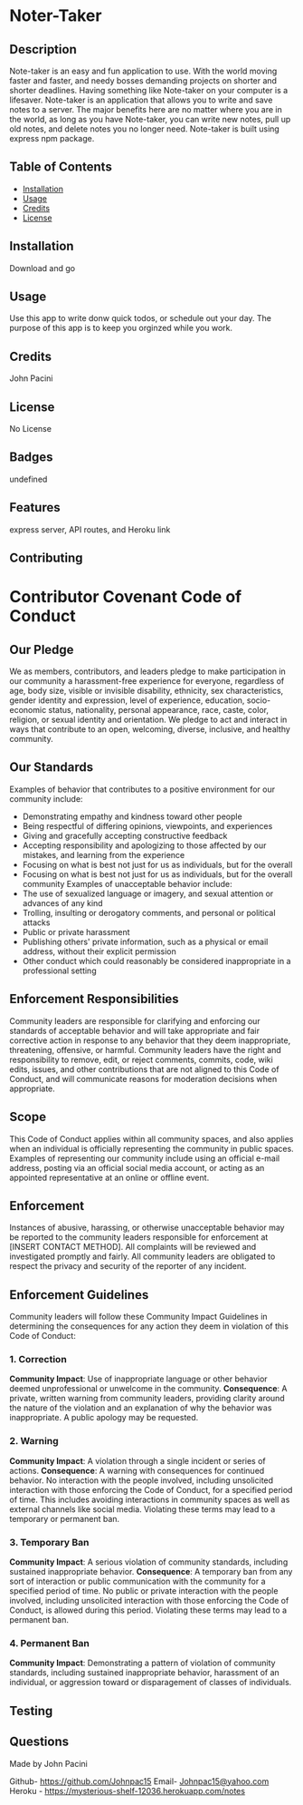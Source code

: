 # Noter-Taker
 ## Description 
 Note-taker is an easy and fun application to use. With the world moving faster and faster, and needy bosses demanding projects on shorter and shorter deadlines. Having something like Note-taker on your computer is a lifesaver. Note-taker is an application that allows you to write and save notes to a server. The major benefits here are no matter where you are in the world, as long as you have Note-taker, you can write new notes, pull up old notes, and delete notes you no longer need. Note-taker is built using express npm package.
 ## Table of Contents
 * [Installation](#installation)
 * [Usage](#usage)
 * [Credits](#credits)
 * [License](#license)
 ## Installation
Download and go 
 ## Usage 
 Use this app to write donw quick todos, or schedule out your day. The purpose of this app is to keep you orginzed while you work.
 ## Credits 
 John Pacini
 ## License 
 No License 
 ## Badges 
 undefined
 ## Features 
 express server, API routes, and Heroku link
 ## Contributing 
 # Contributor Covenant Code of Conduct
 ## Our Pledge 
 We as members, contributors, and leaders pledge to make participation in our community a harassment-free experience for everyone, regardless of age, body size, visible or invisible disability, ethnicity, sex characteristics, gender identity and expression, level of experience, education, socio-economic status, nationality, personal appearance, race, caste, color, religion, or sexual identity and orientation.
 We pledge to act and interact in ways that contribute to an open, welcoming, diverse, inclusive, and healthy community.
 ## Our Standards
 Examples of behavior that contributes to a positive environment for our community include:
 * Demonstrating empathy and kindness toward other people
 * Being respectful of differing opinions, viewpoints, and experiences
 * Giving and gracefully accepting constructive feedback
 * Accepting responsibility and apologizing to those affected by our mistakes, and learning from the experience
 * Focusing on what is best not just for us as individuals, but for the overall
 * Focusing on what is best not just for us as individuals, but for the overall community
 Examples of unacceptable behavior include:
 * The use of sexualized language or imagery, and sexual attention or advances of any kind
 * Trolling, insulting or derogatory comments, and personal or political attacks
 * Public or private harassment
 * Publishing others' private information, such as a physical or email address, without their explicit permission
 * Other conduct which could reasonably be considered inappropriate in a professional setting
 ## Enforcement Responsibilities
 Community leaders are responsible for clarifying and enforcing our standards of acceptable behavior and will take appropriate and fair corrective action in response to any behavior that they deem inappropriate, threatening, offensive, or harmful.
 Community leaders have the right and responsibility to remove, edit, or reject comments, commits, code, wiki edits, issues, and other contributions that are not aligned to this Code of Conduct, and will communicate reasons for moderation decisions when appropriate.
 ## Scope
 This Code of Conduct applies within all community spaces, and also applies when an individual is officially representing the community in public spaces. Examples of representing our community include using an official e-mail address, posting via an official social media account, or acting as an appointed representative at an online or offline event.
 ## Enforcement
 Instances of abusive, harassing, or otherwise unacceptable behavior may be reported to the community leaders responsible for enforcement at
 [INSERT CONTACT METHOD].
 All complaints will be reviewed and investigated promptly and fairly.
 All community leaders are obligated to respect the privacy and security of the reporter of any incident.
 ## Enforcement Guidelines
 Community leaders will follow these Community Impact Guidelines in determining the consequences for any action they deem in violation of this Code of Conduct:
 ### 1. Correction
 **Community Impact**: Use of inappropriate language or other behavior deemed unprofessional or unwelcome in the community.
 **Consequence**: A private, written warning from community leaders, providing clarity around the nature of the violation and an explanation of why the behavior was inappropriate. A public apology may be requested.
 ### 2. Warning
 **Community Impact**: A violation through a single incident or series of actions.
 **Consequence**: A warning with consequences for continued behavior. No interaction with the people involved, including unsolicited interaction with those enforcing the Code of Conduct, for a specified period of time. This includes avoiding interactions in community spaces as well as external channels like social media. Violating these terms may lead to a temporary or permanent ban.
 ### 3. Temporary Ban
 **Community Impact**: A serious violation of community standards, including sustained inappropriate behavior.
 **Consequence**: A temporary ban from any sort of interaction or public communication with the community for a specified period of time. No public or private interaction with the people involved, including unsolicited interaction with those enforcing the Code of Conduct, is allowed during this period. Violating these terms may lead to a permanent ban.
 ### 4. Permanent Ban
 **Community Impact**: Demonstrating a pattern of violation of community standards, including sustained inappropriate behavior, harassment of an individual, or aggression toward or disparagement of classes of individuals.
 ## Testing 


 ## Questions 
 Made by John Pacini

 Github- https://github.com/Johnpac15
 Email- Johnpac15@yahoo.com
 Heroku - https://mysterious-shelf-12036.herokuapp.com/notes